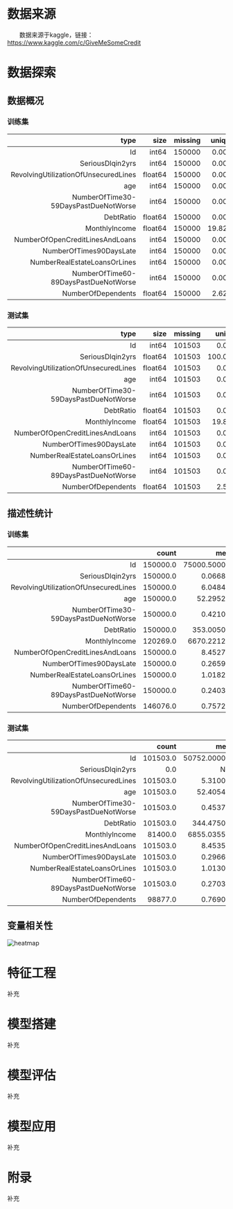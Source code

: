 # 数据来源

　　数据来源于kaggle，链接：https://www.kaggle.com/c/GiveMeSomeCredit

# 数据探索

## 数据概况

### 训练集

|                                 type |    size | missing | unique |        |
| -----------------------------------: | ------: | ------: | -----: | ------ |
|                                   Id |   int64 |  150000 |  0.00% | 150000 |
|                     SeriousDlqin2yrs |   int64 |  150000 |  0.00% | 2      |
| RevolvingUtilizationOfUnsecuredLines | float64 |  150000 |  0.00% | 125728 |
|                                  age |   int64 |  150000 |  0.00% | 86     |
| NumberOfTime30-59DaysPastDueNotWorse |   int64 |  150000 |  0.00% | 16     |
|                            DebtRatio | float64 |  150000 |  0.00% | 114194 |
|                        MonthlyIncome | float64 |  150000 | 19.82% | 13594  |
|      NumberOfOpenCreditLinesAndLoans |   int64 |  150000 |  0.00% | 58     |
|              NumberOfTimes90DaysLate |   int64 |  150000 |  0.00% | 19     |
|         NumberRealEstateLoansOrLines |   int64 |  150000 |  0.00% | 28     |
| NumberOfTime60-89DaysPastDueNotWorse |   int64 |  150000 |  0.00% | 13     |
|                   NumberOfDependents | float64 |  150000 |  2.62% | 13     |

### 测试集

|                                 type |    size | missing |  unique |        |
| -----------------------------------: | ------: | ------: | ------: | ------ |
|                                   Id |   int64 |  101503 |   0.00% | 101503 |
|                     SeriousDlqin2yrs | float64 |  101503 | 100.00% | 0      |
| RevolvingUtilizationOfUnsecuredLines | float64 |  101503 |   0.00% | 85716  |
|                                  age |   int64 |  101503 |   0.00% | 82     |
| NumberOfTime30-59DaysPastDueNotWorse |   int64 |  101503 |   0.00% | 16     |
|                            DebtRatio | float64 |  101503 |   0.00% | 79878  |
|                        MonthlyIncome | float64 |  101503 |  19.81% | 11976  |
|      NumberOfOpenCreditLinesAndLoans |   int64 |  101503 |   0.00% | 56     |
|              NumberOfTimes90DaysLate |   int64 |  101503 |   0.00% | 18     |
|         NumberRealEstateLoansOrLines |   int64 |  101503 |   0.00% | 24     |
| NumberOfTime60-89DaysPastDueNotWorse |   int64 |  101503 |   0.00% | 12     |
|                   NumberOfDependents | float64 |  101503 |   2.59% | 13     |

## 描述性统计

### 训练集

|                                      |    count |         mean |          std |  min |          25% |          50% |           75% |       max |
| -----------------------------------: | -------: | -----------: | -----------: | ---: | -----------: | -----------: | ------------: | --------: |
|                                   Id | 150000.0 | 75000.500000 | 43301.414527 |  1.0 | 37500.750000 | 75000.500000 | 112500.250000 |  150000.0 |
|                     SeriousDlqin2yrs | 150000.0 |     0.066840 |     0.249746 |  0.0 |     0.000000 |     0.000000 |      0.000000 |       1.0 |
| RevolvingUtilizationOfUnsecuredLines | 150000.0 |     6.048438 |   249.755371 |  0.0 |     0.029867 |     0.154181 |      0.559046 |   50708.0 |
|                                  age | 150000.0 |    52.295207 |    14.771866 |  0.0 |    41.000000 |    52.000000 |     63.000000 |     109.0 |
| NumberOfTime30-59DaysPastDueNotWorse | 150000.0 |     0.421033 |     4.192781 |  0.0 |     0.000000 |     0.000000 |      0.000000 |      98.0 |
|                            DebtRatio | 150000.0 |   353.005076 |  2037.818523 |  0.0 |     0.175074 |     0.366508 |      0.868254 |  329664.0 |
|                        MonthlyIncome | 120269.0 |  6670.221237 | 14384.674215 |  0.0 |  3400.000000 |  5400.000000 |   8249.000000 | 3008750.0 |
|      NumberOfOpenCreditLinesAndLoans | 150000.0 |     8.452760 |     5.145951 |  0.0 |     5.000000 |     8.000000 |     11.000000 |      58.0 |
|              NumberOfTimes90DaysLate | 150000.0 |     0.265973 |     4.169304 |  0.0 |     0.000000 |     0.000000 |      0.000000 |      98.0 |
|         NumberRealEstateLoansOrLines | 150000.0 |     1.018240 |     1.129771 |  0.0 |     0.000000 |     1.000000 |      2.000000 |      54.0 |
| NumberOfTime60-89DaysPastDueNotWorse | 150000.0 |     0.240387 |     4.155179 |  0.0 |     0.000000 |     0.000000 |      0.000000 |      98.0 |
|                   NumberOfDependents | 146076.0 |     0.757222 |     1.115086 |  0.0 |     0.000000 |     0.000000 |      1.000000 |      20.0 |

### 测试集

|                                      |    count |         mean |          std |  min |          25% |          50% |          75% |       max |
| -----------------------------------: | -------: | -----------: | -----------: | ---: | -----------: | -----------: | -----------: | --------: |
|                                   Id | 101503.0 | 50752.000000 | 29301.536524 |  1.0 | 25376.500000 | 50752.000000 | 76127.500000 |  101503.0 |
|                     SeriousDlqin2yrs |      0.0 |          NaN |          NaN |  NaN |          NaN |          NaN |          NaN |       NaN |
| RevolvingUtilizationOfUnsecuredLines | 101503.0 |     5.310000 |   196.156039 |  0.0 |     0.030131 |     0.152586 |     0.564225 |   21821.0 |
|                                  age | 101503.0 |    52.405436 |    14.779756 | 21.0 |    41.000000 |    52.000000 |    63.000000 |     104.0 |
| NumberOfTime30-59DaysPastDueNotWorse | 101503.0 |     0.453770 |     4.538487 |  0.0 |     0.000000 |     0.000000 |     0.000000 |      98.0 |
|                            DebtRatio | 101503.0 |   344.475020 |  1632.595231 |  0.0 |     0.173423 |     0.364260 |     0.851619 |  268326.0 |
|                        MonthlyIncome |  81400.0 |  6855.035590 | 36508.600375 |  0.0 |  3408.000000 |  5400.000000 |  8200.000000 | 7727000.0 |
|      NumberOfOpenCreditLinesAndLoans | 101503.0 |     8.453514 |     5.144100 |  0.0 |     5.000000 |     8.000000 |    11.000000 |      85.0 |
|              NumberOfTimes90DaysLate | 101503.0 |     0.296691 |     4.515859 |  0.0 |     0.000000 |     0.000000 |     0.000000 |      98.0 |
|         NumberRealEstateLoansOrLines | 101503.0 |     1.013074 |     1.110253 |  0.0 |     0.000000 |     1.000000 |     2.000000 |      37.0 |
| NumberOfTime60-89DaysPastDueNotWorse | 101503.0 |     0.270317 |     4.503578 |  0.0 |     0.000000 |     0.000000 |     0.000000 |      98.0 |
|                   NumberOfDependents |  98877.0 |     0.769046 |     1.136778 |  0.0 |     0.000000 |     0.000000 |     1.000000 |      43.0 |







## 变量相关性

![heatmap](https://raw.githubusercontent.com/liangkaimeng/picture/main/heatmap.png)



# 特征工程

补充

# 模型搭建

补充

# 模型评估

补充

# 模型应用

补充

# 附录

补充

